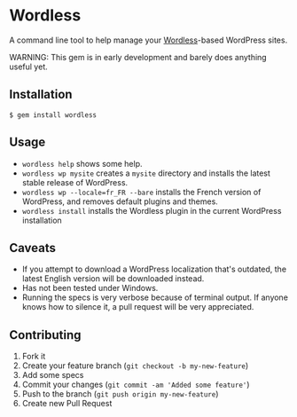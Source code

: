 # Wordless

A command line tool to help manage your [Wordless](http://welaika.github.com/wordless/)-based WordPress sites. 

WARNING: This gem is in early development and barely does anything useful yet.

## Installation

    $ gem install wordless

## Usage

- `wordless help` shows some help.
- `wordless wp mysite` creates a `mysite` directory and installs the latest stable release of WordPress.
- `wordless wp --locale=fr_FR --bare` installs the French version of WordPress, and removes default plugins and themes.
- `wordless install` installs the Wordless plugin in the current WordPress installation

## Caveats

- If you attempt to download a WordPress localization that's outdated, the latest English version will be downloaded instead.
- Has not been tested under Windows.
- Running the specs is very verbose because of terminal output. If anyone knows how to silence it, a pull request will be very appreciated.

## Contributing

1. Fork it
2. Create your feature branch (`git checkout -b my-new-feature`)
3. Add some specs
4. Commit your changes (`git commit -am 'Added some feature'`)
5. Push to the branch (`git push origin my-new-feature`)
6. Create new Pull Request
